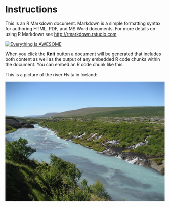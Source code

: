 
# Instructions

This is an R Markdown document. Markdown is a simple formatting syntax for authoring HTML, PDF, and MS Word documents. For more details on using R Markdown see <http://rmarkdown.rstudio.com>.

[![Everything Is AWESOME](http://i.imgur.com/Ot5DWAW.png)](https://youtu.be/StTqXEQ2l-Y?t=35s "Everything Is AWESOME")

When you click the **Knit** button a document will be generated that includes both content as well as the output of any embedded R code chunks within the document. You can embed an R code chunk like this:






This is a picture of the river Hvita in Iceland:


![alt text](www/hvita.jpg)

